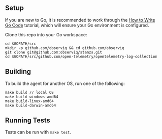 ## Setup

If you are new to Go, it is recommended to work through the [How to Write Go Code](https://golang.org/doc/code.html) tutorial, which will ensure your Go environment is configured.

Clone this repo into your Go workspace:
```
cd $GOPATH/src
mkdir -p github.com/observiq && cd github.com/observiq
git clone git@github.com:observiq/stanza.git
cd $GOPATH/src/github.com/open-telemetry/opentelemetry-log-collection
```

## Building

To build the agent for another OS, run one of the following: 
```
make build // local OS
make build-windows-amd64
make build-linux-amd64
make build-darwin-amd64
```

## Running Tests

Tests can be run with `make test`.